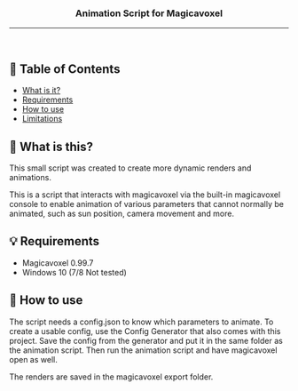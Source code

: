 <h3 align="center">Animation Script for Magicavoxel</h3>

---

<p align="center"> 
    <br> 
</p>

## 📝 Table of Contents

- [What is it?](#problem_statement)
- [Requirements](#Requirements)
- [How to use](#how_to_use)
- [Limitations](#limitations)


## 🧐 What is this? <a name = "What is it"></a>

This small script was created to create more dynamic renders and animations.

This is a script that interacts with magicavoxel via the built-in magicavoxel console to enable animation of various parameters that cannot normally be animated, such as sun position, camera movement and more.

## 💡 Requirements <a name = "Requirements"></a>

- Magicavoxel 0.99.7
- Windows 10 (7/8 Not tested)

## 🎈 How to use <a name = "how_to_use"></a>

The script needs a config.json to know which parameters to animate. 
To create a usable config, use the Config Generator that also comes with this project. 
Save the config from the generator and put it in the same folder as the animation script. Then run the animation script and have magicavoxel open as well.

The renders are saved in the magicavoxel export folder.